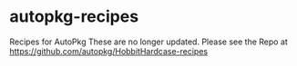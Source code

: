 # autopkg-recipes
Recipes for AutoPkg
These are no longer updated. Please see the Repo at https://github.com/autopkg/HobbitHardcase-recipes
